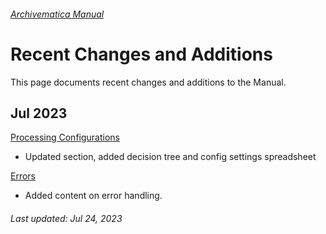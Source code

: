 ###### [Archivematica Manual](README.md)

# Recent Changes and Additions
This page documents recent changes and additions to the Manual.

## Jul 2023
[Processing Configurations](processing-configurations/overview.md)
- Updated section, added decision tree and config settings spreadsheet

[Errors](ingest-guidelines/errors.md)
- Added content on error handling.

###### Last updated: Jul 24, 2023

